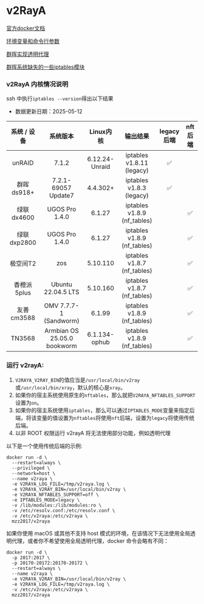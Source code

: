 # v2RayA
[官方docker文档](https://v2raya.org/docs/prologue/installation/docker/)

[环境变量和命令行参数](https://v2raya.org/docs/manual/variable-argument)

[群晖实现透明代理](https://v2raya.org/docs/advanced-application/synology-transparent-proxy)

[群晖系统缺失的一些iptables模块](https://github.com/sjtuross/syno-iptables)

### v2RayA 内核情况说明
ssh 中执行```iptables --version```得出以下结果
- 数据更新日期：2025-05-12

| 系统 / 设备 | 系统版本 | Linux内核 |  输出结果 | legacy 后端 | nft 后端 | 
| :----: | :----: | :----: | :----: | :----: | :----: |
| unRAID | 7.1.2 | 6.12.24-Unraid | iptables v1.8.11 (legacy) | ✅ |  | 
| 群晖ds918+ | 7.2.1-69057 Update7 | 4.4.302+ | iptables v1.8.3 (legacy) | ✅ |  | 
| 绿联dx4600 | UGOS Pro 1.4.0 | 6.1.27 | iptables v1.8.9 (nf_tables) |  | ✅ | 
| 绿联dxp2800 | UGOS Pro 1.4.0 | 6.1.27 | iptables v1.8.9 (nf_tables) |  | ✅ | 
| 极空间T2 | zos | 5.10.110 | iptables v1.8.7 (nf_tables) |  | ✅ | 
| 香橙派5plus | Ubuntu 22.04.5 LTS | 5.10.160 | iptables v1.8.7 (nf_tables) |  | ✅ | 
| 友善cm3588 | OMV 7.7.7-1 (Sandworm) | 6.1.99 | iptables v1.8.9 (nf_tables) |  | ✅ | 
| TN3568 | Armbian OS 25.05.0 bookworm | 6.1.134-ophub | iptables v1.8.9 (nf_tables) |  | ✅ | 

### 运行 v2rayA:
1. ```V2RAYA_V2RAY_BIN```的值应当是```/usr/local/bin/v2ray```或```/usr/local/bin/xray```，默认的核心是```xray```。
2. 如果你的宿主系统使用原生的```nftables```，那么就把```V2RAYA_NFTABLES_SUPPORT```设置为```on```。
3. 如果你的宿主系统使用```iptables```，那么可以通过```IPTABLES_MODE```变量来指定后端，将该变量的值设置为```nftables```将使用```nft```后端，设置为```legacy```将使用传统后端。
4. 以非 ROOT 权限运行 v2rayA 将无法使用部分功能，例如透明代理

以下是一个使用传统后端的示例:
```
docker run -d \
  --restart=always \
  --privileged \
  --network=host \
  --name v2raya \
  -e V2RAYA_LOG_FILE=/tmp/v2raya.log \
  -e V2RAYA_V2RAY_BIN=/usr/local/bin/v2ray \
  -e V2RAYA_NFTABLES_SUPPORT=off \
  -e IPTABLES_MODE=legacy \
  -v /lib/modules:/lib/modules:ro \
  -v /etc/resolv.conf:/etc/resolv.conf \
  -v /etc/v2raya:/etc/v2raya \
  mzz2017/v2raya
```
如果你使用 macOS 或其他不支持 host 模式的环境，在该情况下无法使用全局透明代理，或者你不希望使用全局透明代理，docker 命令会略有不同：
```
docker run -d \
  -p 2017:2017 \
  -p 20170-20172:20170-20172 \
  --restart=always \
  --name v2raya \
  -e V2RAYA_V2RAY_BIN=/usr/local/bin/v2ray \
  -e V2RAYA_LOG_FILE=/tmp/v2raya.log \
  -v /etc/v2raya:/etc/v2raya \
  mzz2017/v2raya
```

